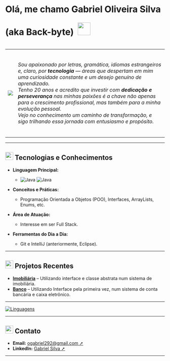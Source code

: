 <h1> Olá, me chamo Gabriel Oliveira Silva (aka Back-byte) <img src="https://em-content.zobj.net/source/microsoft-teams/363/waving-hand_1f44b.png" width="40" style="margin:25 6px"> </h1>

<table>
  <tr>
    <td>
      <img src="https://media3.giphy.com/media/v1.Y2lkPTc5MGI3NjExN3EybnRkeDV1MDNpaXgxa3htdHFjb3NmeHFnNTFuZTNncnprZWwzNCZlcD12MV9pbnRlcm5hbF9naWZfYnlfaWQmY3Q9Zw/qgQUggAC3Pfv687qPC/giphy.gif">
    </td>
    <td>
      <p> 
        <br><i>Sou apaixonado por letras, gramática, idiomas estrangeiros e, claro, por <strong>tecnologia</strong> — áreas que despertam em mim uma curiosidade constante e um desejo genuíno de aprendizado.<br>
        Tenho 20 anos e acredito que investir com <strong>dedicação e perseverança</strong> nas minhas paixões é a chave não apenas para o crescimento profissional, mas também para a minha evolução pessoal. <br>
        Vejo no conhecimento um caminho de transformação, e sigo trilhando essa jornada com entusiasmo e propósito.<br><br></i>
      </p>
    </td>
  </tr>
</table>

---

<h2><img src="https://em-content.zobj.net/source/animated-noto-color-emoji/356/rocket_1f680.gif" width="25"> Tecnologias e Conhecimentos </h2> 

- **Linguagem Principal:**  
  - ![Java](https://img.icons8.com/?size=48&id=GPfHz0SM85FX&format=gif)
    ![Java](https://img.shields.io/badge/Java-blue?style=for-the-badge&logo&logoColor=white) 
    
- **Conceitos e Práticas:**  
  - Programação Orientada a Objetos (POO), Interfaces, ArrayLists, Enums, etc.

- **Área de Atuação:**  
  - Interesse em ser Full Stack.

- **Ferramentas do Dia a Dia:**  
  - Git e IntelliJ (anteriormente, Eclipse).

---

<h2>  <img src="https://em-content.zobj.net/source/animated-noto-color-emoji/356/fire_1f525.gif" width="25"> Projetos Recentes </h2> 


- **[Imobiliária](https://github.com/gabriel-oliv-silva/Java-Passos/tree/main/Imobiliária)** – Utilizando interface e classe abstrata num sistema de imobiliária.  
- **[Banco](https://github.com/gabriel-oliv-silva/Java-Passos/tree/main/Banco)** – Utilizando Interface pela primeira vez, num sistema de conta bancária e caixa eletrônico.
  
---

<!-- Badge para as linguagens utilizadas -->
[![Linguagens](https://github-readme-stats.vercel.app/api/top-langs/?username=gabriel-oliv-silva&layout=compact)](https://github.com/gabriel-oliv-silva)

---

<h2> <img src="https://em-content.zobj.net/source/skype/295/mobile-phone_1f4f1.png" width="25"> Contato </h2> 

- **Email:** [ogabriel292@gmail.com ➚](mailto:ogabriel292@gmail.com)
- **LinkedIn:** [Gabriel Silva ➚](https://www.linkedin.com/in/gabriel-silva-b39901185/)

---

<!--
Atualize esse README conforme o seu progresso e novos projetos. Mantenha sempre essa página alinhada com sua trajetória e as novidades do mundo da tecnologia!
-->

